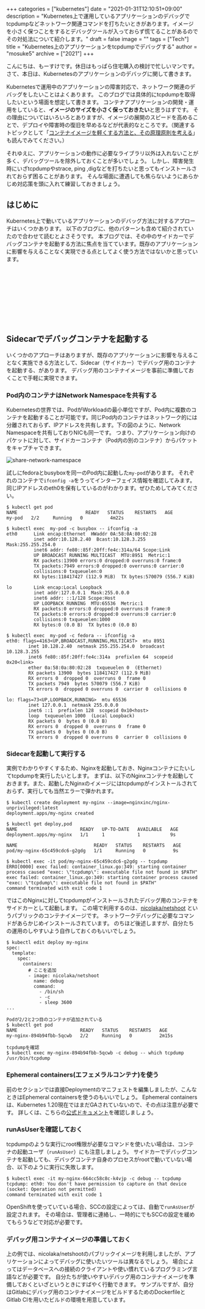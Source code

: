 +++
categories = ["kubernetes"]
date = "2021-01-31T12:10:51+09:00"
description = "Kubernetes上で運用しているアプリケーションのデバッグでtcpdumpなどネットワーク関連コマンドを打ちたいときがあります。イメージを小さく保つことをするとデバッグツールが入っておらず慌てることがあるのでその対処法について紹介します。"
draft = false
image = ""
tags = ["Tech"]
title = "Kubernetes上のアプリケーションをtcpdumpでデバッグする"
author = "mosuke5"
archive = ["2021"]
+++

こんにちは、もーすけです。休日はもっぱら住宅購入の検討で忙しいマンです。  
さて、本日は、Kubernetesのアプリケーションのデバッグに関して書きます。

Kubernetesで運用中のアプリケーションの障害対応で、ネットワーク関連のデバッグをしたいことはよくあります。
このブログでは具体的にtcpdumpを取得したいという場面を想定して書きます。
コンテナアプリケーションの開発・運用をしていると、**イメージのサイズを小さく保っておきたい**と思うはずです。
その理由についてはいろいろとありますが、イメージの展開のスピードを高めることで、デプロイや障害時の復旧を早めるなどが代表的なところです。（関連するトピックとして「[コンテナイメージを軽くする方法と、その原理原則を考える](https://blog.mosuke.tech/entry/2020/07/09/container-image-size/)」も読んでみてください。）

それゆえに、アプリケーションの動作に必要なライブラリ以外は入れないことが多く、デバッグツールを除外しておくことが多いでしょう。
しかし、障害発生時にいざtcpdumpやstrace, ping ,digなどを打ちたいと思ってもインストールされておらず困ることがあります。
そんな場面に遭遇しても焦らないようにあらかじめ対応策を頭に入れて練習しておきましょう。
<!--more-->

## はじめに
Kubernetes上で動いているアプリケーションのデバッグ方法に対するアプローチはいくつかあります。
以下のブログに、他のパターンも含めて紹介されていたので合わせて読むとよさそうです。
本ブログでは、その中のサイドカーでデバッグコンテナを起動する方法に焦点を当てています。既存のアプリケーションに影響を与えることなく実現できる点としてよく使う方法ではないかと思っています。

<div class="iframely-embed"><div class="iframely-responsive" style="height: 140px; padding-bottom: 0;"><a href="https://qiita.com/tkusumi/items/a62c209972bd0d4913fc" data-iframely-url="//cdn.iframe.ly/9u1xfhJ?iframe=card-small"></a></div></div><script async src="//cdn.iframe.ly/embed.js" charset="utf-8"></script>

## Sidecarでデバッグコンテナを起動する
いくつかのアプローチはありますが、既存のアプリケーションに影響を与えることなく実施できる方法として、Sidecar（サイドカー）でデバッグ用のコンテナを起動する、があります。
デバッグ用のコンテナイメージを事前に準備しておくことで手軽に実現できます。

### Pod内のコンテナはNetwork Namespaceを共有する
Kubernetesの世界では、PodがWorkloadの最小単位ですが、Pod内に複数のコンテナを起動することが可能です。同じPod内のコンテナはネットワーク的には分離されておらず、IPアドレスを共有します。下の図のように、Network Namespaceを共有しておりNICも同一です。
つまり、アプリケーション向けのパケットに対して、サイドカーコンテナ（Pod内の別のコンテナ）からパケットをキャプチャできます。

![share-network-namespace](/image/share-network-namespace.png)

試しにfedoraとbusyboxを同一のPod内に起動した`my-pod`があります。
それぞれのコンテナで`ifconfig -a`をうってインターフェイス情報を確認してみます。同じIPアドレスのeth0を保有しているのがわかります。ぜひためしてみてください。

```
$ kubectl get pod
NAME                         READY   STATUS    RESTARTS   AGE
my-pod   2/2     Running   0          4m22s

$ kubectl exec  my-pod -c busybox -- ifconfig -a
eth0      Link encap:Ethernet  HWaddr 0A:58:0A:80:02:28
          inet addr:10.128.2.40  Bcast:10.128.3.255  Mask:255.255.254.0
          inet6 addr: fe80::85f:20ff:fe4c:314a/64 Scope:Link
          UP BROADCAST RUNNING MULTICAST  MTU:8951  Metric:1
          RX packets:13900 errors:0 dropped:0 overruns:0 frame:0
          TX packets:7949 errors:0 dropped:0 overruns:0 carrier:0
          collisions:0 txqueuelen:0
          RX bytes:118417427 (112.9 MiB)  TX bytes:570079 (556.7 KiB)

lo        Link encap:Local Loopback
          inet addr:127.0.0.1  Mask:255.0.0.0
          inet6 addr: ::1/128 Scope:Host
          UP LOOPBACK RUNNING  MTU:65536  Metric:1
          RX packets:0 errors:0 dropped:0 overruns:0 frame:0
          TX packets:0 errors:0 dropped:0 overruns:0 carrier:0
          collisions:0 txqueuelen:1000
          RX bytes:0 (0.0 B)  TX bytes:0 (0.0 B)

$ kubectl exec  my-pod -c fedora -- ifconfig -a
eth0: flags=4163<UP,BROADCAST,RUNNING,MULTICAST>  mtu 8951
        inet 10.128.2.40  netmask 255.255.254.0  broadcast 10.128.3.255
        inet6 fe80::85f:20ff:fe4c:314a  prefixlen 64  scopeid 0x20<link>
        ether 0a:58:0a:80:02:28  txqueuelen 0  (Ethernet)
        RX packets 13900  bytes 118417427 (112.9 MiB)
        RX errors 0  dropped 0  overruns 0  frame 0
        TX packets 7949  bytes 570079 (556.7 KiB)
        TX errors 0  dropped 0 overruns 0  carrier 0  collisions 0

lo: flags=73<UP,LOOPBACK,RUNNING>  mtu 65536
        inet 127.0.0.1  netmask 255.0.0.0
        inet6 ::1  prefixlen 128  scopeid 0x10<host>
        loop  txqueuelen 1000  (Local Loopback)
        RX packets 0  bytes 0 (0.0 B)
        RX errors 0  dropped 0  overruns 0  frame 0
        TX packets 0  bytes 0 (0.0 B)
        TX errors 0  dropped 0 overruns 0  carrier 0  collisions 0
```

### Sidecarを起動して実行する
実例でわかりやすくするため、Nginxを起動しておき、Nginxコンテナにたいしてtcpdumpを実行したいとします。
まずは、以下のNginxコンテナを起動しておきます。また、起動したNginxのイメージにはtcpdumpがインストールされておらず、実行しても当然エラーで弾かれます。

```
$ kubectl create deployment my-nginx --image=nginxinc/nginx-unprivileged:latest
deployment.apps/my-nginx created

$ kubectl get deploy,pod
NAME                       READY   UP-TO-DATE   AVAILABLE   AGE
deployment.apps/my-nginx   1/1     1            1           9s

NAME                            READY   STATUS    RESTARTS   AGE
pod/my-nginx-65c459cdc6-g2gdg   1/1     Running   0          9s

$ kubectl exec -it pod/my-nginx-65c459cdc6-g2gdg -- tcpdump
ERRO[0000] exec failed: container_linux.go:349: starting container process caused "exec: \"tcpdump\": executable file not found in $PATH"
exec failed: container_linux.go:349: starting container process caused "exec: \"tcpdump\": executable file not found in $PATH"
command terminated with exit code 1
```

ではこのNginxに対してtcpdumpがインストールされたデバッグ用のコンテナをサイドカーとして起動します。
この場で利用するのは、[nicolaka/netshoot](https://hub.docker.com/r/nicolaka/netshoot) というパブリックのコンテナイメージです。
ネットワークデバッグに必要なコマンドがあらかじめインストールされています。
のちほど後述しますが、自分たちの運用のしやすいよう自作しておくのもいいでしょう。

```
$ kubectl edit deploy my-nginx
spec:
  template:
    spec:
      containers:
        # ここを追加
        - image: nicolaka/netshoot
          name: debug
          command:
            - /bin/sh
            - -c
            - sleep 3600
...

Podが2/2と2つ目のコンテナが追加されている
$ kubectl get pod
NAME                       READY   STATUS    RESTARTS   AGE
my-nginx-894b94fbb-5qcwb   2/2     Running   0          2m15s

tcpdumpを確認
$ kubectl exec my-nginx-894b94fbb-5qcwb -c debug -- which tcpdump
/usr/bin/tcpdump
```

### Ephemeral containers(エフェメラルコンテナ)を使う
前のセクションでは直接Deploymentのマニフェストを編集しましたが、こんなときはEphemeral containersを使うのもいいでしょう。
Ephemeral containersは、Kubernetes 1.20現在ではまだGAされていないので、その点は注意が必要です。
詳しくは、こちらの[公式ドキュメント](https://kubernetes.io/ja/docs/concepts/workloads/pods/ephemeral-containers/)を確認しましょう。

### runAsUserを確認しておく
tcpdumpのような実行にroot権限が必要なコマンドを使いたい場合は、コンテナの起動ユーザ（`runAsUser`）にも注意しましょう。
サイドカーでデバッグコンテナを起動しても、デバッグコンテナ自身のプロセスがrootで動いていない場合、以下のように実行に失敗します。

```
$ kubectl exec -it my-nginx-664cc58c8c-k4vjp -c debug -- tcpdump
tcpdump: eth0: You don't have permission to capture on that device
(socket: Operation not permitted)
command terminated with exit code 1
```

OpenShiftを使っていている場合、SCCの設定によっては、自動で`runAsUser`が設定されます。
その場合は、管理者に連絡し、一時的にでもSCCの設定を緩めてもらうなどで対応が必要です。

### デバッグ用コンテナイメージの準備しておく
上の例では、nicolaka/netshootのパブリックイメージを利用しましたが、アプリケーションによってデバッグに使いたいツールは異なるでしょう。
場合によってはデータベースへの接続のクライアントや使い慣れているプログラミング言語などが必要です。
自分たちが使いやすいデバッグ用のコンテナイメージを準備しておくといざというときにすばやく行動できます。
サンプルですが、自分はGitlabにデバッグ用のコンテナイメージをビルドするためのDockerfileとGitlab CIを用いたビルドの環境を用意しています。

<div class="iframely-embed"><div class="iframely-responsive" style="height: 140px; padding-bottom: 0;"><a href="https://gitlab.com/mosuke5/debug-container" data-iframely-url="//cdn.iframe.ly/bSnGj1z"></a></div></div><script async src="//cdn.iframe.ly/embed.js" charset="utf-8"></script>

